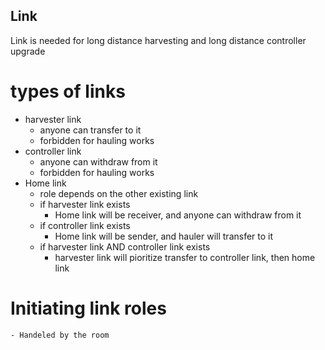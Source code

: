 ## Link

Link is needed for long distance harvesting and long distance controller upgrade

# types of links
- harvester link
    - anyone can transfer to it
    - forbidden for hauling works
- controller link
    - anyone can withdraw from it
    - forbidden for hauling works
- Home link
    - role depends on the other existing link
    - if harvester link exists
        - Home link will be receiver, and anyone can withdraw from it
    - if controller link exists
        - Home link will be sender, and hauler will transfer to it
    - if harvester link AND controller link exists
        - harvester link will pioritize transfer to controller link, then home link

# Initiating link roles
    - Handeled by the room